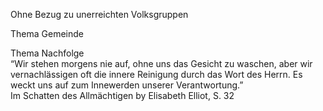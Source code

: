 Ohne Bezug zu unerreichten Volksgruppen

Thema Gemeinde

Thema Nachfolge  
“Wir stehen morgens nie auf, ohne uns das Gesicht zu waschen, aber wir vernachlässigen oft die innere Reinigung durch das Wort des Herrn. Es weckt uns auf zum Innewerden unserer Verantwortung.”  
Im Schatten des Allmächtigen by Elisabeth Elliot, S. 32  
